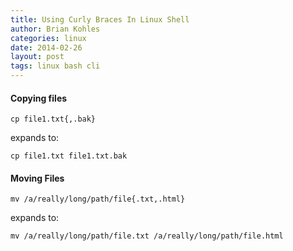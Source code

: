 ```yaml
---
title: Using Curly Braces In Linux Shell
author: Brian Kohles
categories: linux
date: 2014-02-26
layout: post
tags: linux bash cli
---
```

#### Copying files
```
cp file1.txt{,.bak}
```
expands to:
```
cp file1.txt file1.txt.bak
```

#### Moving Files
```
mv /a/really/long/path/file{.txt,.html}
```
expands to:
```
mv /a/really/long/path/file.txt /a/really/long/path/file.html
```
